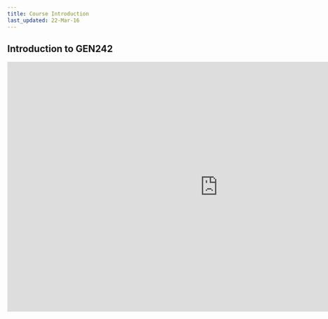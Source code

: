 ```yaml
---
title: Course Introduction
last_updated: 22-Mar-16
---
```


## Introduction to GEN242

<iframe src="https://docs.google.com/presentation/d/19odvhFkVXjkEFQdJyH4w2gAp6Jq8yAYyogTp3jgx9nc/embed?start=false&loop=true&delayms=60000" frameborder="0" width="960" height="569" allowfullscreen="true" mozallowfullscreen="true" webkitallowfullscreen="true"></iframe>


